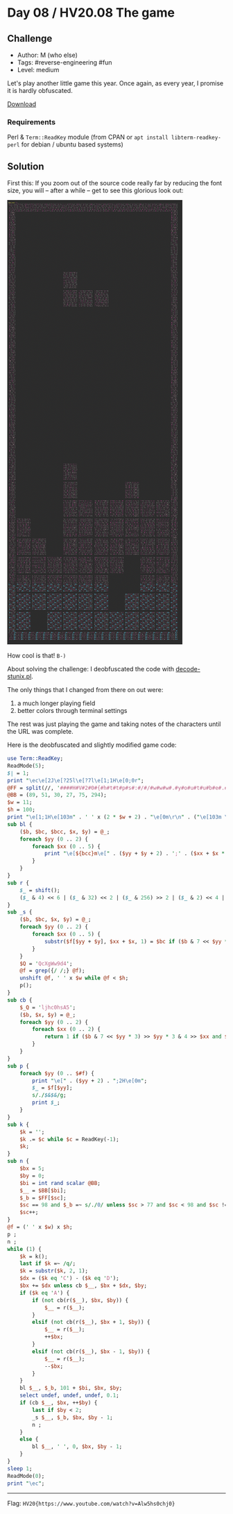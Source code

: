 # Day 08 / HV20.08 The game



## Challenge

<!-- ...10....:...20....:...30....:...40....:...50....:...60....:...70....:. -->
* Author: M (who else)
* Tags:   #reverse-engineering #fun
* Level:  medium

Let's play another little game this year. Once again, as every year, I promise
it is hardly obfuscated.

[Download](download.txt)


### Requirements

Perl & `Term::ReadKey` module (from CPAN or `apt install libterm-readkey-perl`
for debian / ubuntu based systems)



## Solution

First this: If you zoom out of the source code really far by reducing the 
font size, you will – after a while – get to see this glorious look out:

![](screenshot.png)

How cool is that! `B-)`

About solving the challenge: I deobfuscated the code with [decode-stunix.pl](http://perlobfuscator.com/decode-stunnix-5.17.1.pl).

The only things that I changed from there on out were:

1. a much longer playing field
2. better colors through terminal settings

The rest was just playing the game and taking notes of the characters until
the URL was complete.

Here is the deobfuscated and slightly modified game code:

```perl
use Term::ReadKey;
ReadMode(5);
$| = 1;
print "\ec\e[2J\e[?25l\e[?7l\e[1;1H\e[0;0r";
@FF = split(//, '####H#V#2#0#{#h#t#t#p#s#:#/#/#w#w#w#.#y#o#u#t#u#b#e#.#c#o#m#/#w#a#t#c#h#?#v#=#d#Q#w#4#w#9#W#g#X#c#Q#}####', 0);
@BB = (89, 51, 30, 27, 75, 294);
$w = 11;
$h = 100;
print "\e[1;1H\e[103m" . ' ' x (2 * $w + 2) . "\e[0m\r\n" . ("\e[103m \e[0m" . ' ' x (2 * $w) . "\e[103m \e[0m\r\n") x $h . "\e[103m" . ' ' x (2 * $w + 2) . "\e[2;1H\e[0m";
sub bl {
    ($b, $bc, $bcc, $x, $y) = @_;
    foreach $yy (0 .. 2) {
        foreach $xx (0 .. 5) {
            print "\e[${bcc}m\e[" . ($yy + $y + 2) . ';' . ($xx + $x * 2 + 2) . "H$bc" if ($b & 7 << $yy * 3) >> $yy * 3 & 4 >> ($xx >> 1);
        }
    }
}
sub r {
    $_ = shift();
    ($_ & 4) << 6 | ($_ & 32) << 2 | ($_ & 256) >> 2 | ($_ & 2) << 4 | $_ & 16 | ($_ & 128) >> 4 | ($_ & 1) << 2 | ($_ & 8) >> 2 | ($_ & 64) >> 6;
}
sub _s {
    ($b, $bc, $x, $y) = @_;
    foreach $yy (0 .. 2) {
        foreach $xx (0 .. 5) {
            substr($f[$yy + $y], $xx + $x, 1) = $bc if ($b & 7 << $yy * 3) >> $yy * 3 & 4 >> $xx;
        }
    }
    $Q = 'QcXgWw9d4';
    @f = grep({/ /;} @f);
    unshift @f, ' ' x $w while @f < $h;
    p();
}
sub cb {
    $_Q = 'ljhc0hsA5';
    ($b, $x, $y) = @_;
    foreach $yy (0 .. 2) {
        foreach $xx (0 .. 2) {
            return 1 if ($b & 7 << $yy * 3) >> $yy * 3 & 4 >> $xx and $yy + $y >= $h || $xx + $x < 0 || $xx + $x >= $w || substr($f[$yy + $y], $xx + $x, 1) ne ' ';
        }
    }
}
sub p {
    foreach $yy (0 .. $#f) {
        print "\e[" . ($yy + 2) . ";2H\e[0m";
        $_ = $f[$yy];
        s/./$&$&/g;
        print $_;
    }
}
sub k {
    $k = '';
    $k .= $c while $c = ReadKey(-1);
    $k;
}
sub n {
    $bx = 5;
    $by = 0;
    $bi = int rand scalar @BB;
    $__ = $BB[$bi];
    $_b = $FF[$sc];
    $sc == 98 and $_b =~ s/./0/ unless $sc > 77 and $sc < 98 and $sc != 82 and eval '$_b' . "=~y#$Q#$_Q#";
    $sc++;
}
@f = (' ' x $w) x $h;
p ;
n ;
while (1) {
    $k = k();
    last if $k =~ /q/;
    $k = substr($k, 2, 1);
    $dx = ($k eq 'C') - ($k eq 'D');
    $bx += $dx unless cb $__, $bx + $dx, $by;
    if ($k eq 'A') {
        if (not cb(r($__), $bx, $by)) {
            $__ = r($__);
        }
        elsif (not cb(r($__), $bx + 1, $by)) {
            $__ = r($__);
            ++$bx;
        }
        elsif (not cb(r($__), $bx - 1, $by)) {
            $__ = r($__);
            --$bx;
        }
    }
    bl $__, $_b, 101 + $bi, $bx, $by;
    select undef, undef, undef, 0.1;
    if (cb $__, $bx, ++$by) {
        last if $by < 2;
        _s $__, $_b, $bx, $by - 1;
        n ;
    }
    else {
        bl $__, ' ', 0, $bx, $by - 1;
    }
}
sleep 1;
ReadMode(0);
print "\ec";
```

--------------------------------------------------------------------------------

Flag: `HV20{https://www.youtube.com/watch?v=Alw5hs0chj0}`


